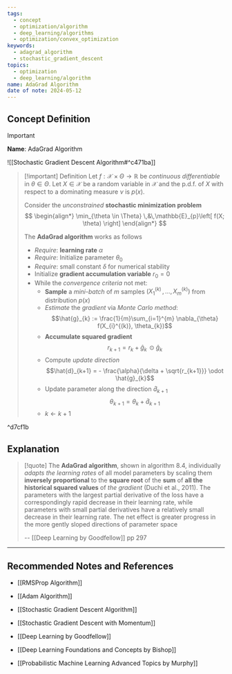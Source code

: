```yaml
---
tags:
  - concept
  - optimization/algorithm
  - deep_learning/algorithms
  - optimization/convex_optimization
keywords:
  - adagrad_algorithm
  - stochastic_gradient_descent
topics:
  - optimization
  - deep_learning/algorithm
name: AdaGrad Algorithm
date of note: 2024-05-12
---
```


## Concept Definition

>[!important]
>**Name**: AdaGrad Algorithm

![[Stochastic Gradient Descent Algorithm#^c471ba]]


>[!important] Definition
>Let  $f: \mathcal{X} \times \Theta \to \mathbb{R}$ be *continuous differentiable* in $\theta\in \Theta$. Let $X \in \mathcal{X}$ be a random variable in $\mathcal{X}$ and the p.d.f. of $X$ with respect to a dominating measure $\nu$ is $p(x)$.
>
>Consider the *unconstrained* **stochastic minimization problem** 
>$$
>\begin{align*}
> \min_{\theta \in \Theta} \,&\,\mathbb{E}_{p}\left[  f(X; \theta) \right]
>\end{align*}
>$$
>
>The **AdaGrad algorithm** works as follows
>- *Require*: **learning rate** $\alpha$
>- *Require*: Initialize parameter $\theta_{0}$
>- *Require*: small constant $\delta$ for numerical stability
>- Initialize **gradient accumulation variable** $r_{0}=0$
>- While the *convergence criteria* not met:
>	- **Sample** a *mini-batch* of $m$ samples $(X_{1}^{(k)} \,{,}\ldots{,}\,X_{m}^{(k)} )$ from distribution $p(x)$
>	- *Estimate* the *gradient* via *Monte Carlo method*: $$\hat{g}_{k} := \frac{1}{m}\sum_{i=1}^{m} \nabla_{\theta} f(X_{i}^{(k)}, \theta_{k})$$
>	- **Accumulate squared gradient** $$r_{k+1} = r_{k} + \hat{g}_{k}\, \odot \hat{g}_{k}$$
>	- Compute *update direction* $$\hat{d}_{k+1} = - \frac{\alpha}{\delta + \sqrt{r_{k+1}}} \odot \hat{g}_{k}$$
>	- Update parameter along the direction $\hat{d}_{k+1}$ $$\theta_{k+1} = \theta_{k} + \hat{d}_{k+1}$$ 
>	- $k \leftarrow k+1$

^d7cf1b




## Explanation

>[!quote]
>The **AdaGrad algorithm**, shown in algorithm 8.4, individually *adapts the learning rates* of all model parameters by scaling them **inversely proportional** to the **square root** of the **sum** of **all the historical squared values** of *the gradient* (Duchi et al., 2011). The parameters with the largest partial derivative of the loss have a correspondingly rapid decrease in their learning rate, while parameters with small partial derivatives have a relatively small decrease in their learning rate. The net effect is greater progress in the more gently sloped directions of parameter space
>
>-- [[Deep Learning by Goodfellow]] pp 297



-----------
##  Recommended Notes and References


- [[RMSProp Algorithm]]
- [[Adam Algorithm]]

- [[Stochastic Gradient Descent Algorithm]]
- [[Stochastic Gradient Descent with Momentum]]


- [[Deep Learning by Goodfellow]]
- [[Deep Learning Foundations and Concepts by Bishop]]
- [[Probabilistic Machine Learning Advanced Topics by Murphy]]